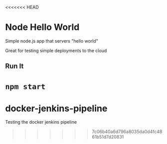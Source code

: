 <<<<<<< HEAD
# Node Hello World

Simple node.js app that servers "hello world"

Great for testing simple deployments to the cloud

## Run It

`npm start`
=======
# docker-jenkins-pipeline
Testing the docker jenkins pipeline
>>>>>>> 7c06b40a6d796a8035da0d4fc4861b51d7d20831
